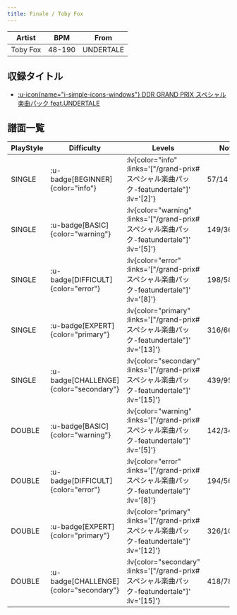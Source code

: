 ```yaml
---
title: Finale / Toby Fox
---
```


|Artist|BPM|From|
|------|---|----|
|Toby Fox|48-190|UNDERTALE|

## 収録タイトル

- [ :u-icon{name="i-simple-icons-windows"} DDR GRAND PRIX スペシャル楽曲パック feat.UNDERTALE](/grand-prix#スペシャル楽曲パック-featundertale)

## 譜面一覧

|PlayStyle|Difficulty|Levels|Notes|Movie|
|---------|----------|------|-----|-----|
|SINGLE| :u-badge[BEGINNER]{color="info"} | :lv{color="info" :links='["/grand-prix#スペシャル楽曲パック-featundertale"]' :lv='[2]'} |57/14||
|SINGLE| :u-badge[BASIC]{color="warning"} | :lv{color="warning" :links='["/grand-prix#スペシャル楽曲パック-featundertale"]' :lv='[5]'} |149/36||
|SINGLE| :u-badge[DIFFICULT]{color="error"} | :lv{color="error" :links='["/grand-prix#スペシャル楽曲パック-featundertale"]' :lv='[8]'} |198/58(20)||
|SINGLE| :u-badge[EXPERT]{color="primary"} | :lv{color="primary" :links='["/grand-prix#スペシャル楽曲パック-featundertale"]' :lv='[13]'} |316/66(25)||
|SINGLE| :u-badge[CHALLENGE]{color="secondary"} | :lv{color="secondary" :links='["/grand-prix#スペシャル楽曲パック-featundertale"]' :lv='[15]'} |439/95(64)||
|DOUBLE| :u-badge[BASIC]{color="warning"} | :lv{color="warning" :links='["/grand-prix#スペシャル楽曲パック-featundertale"]' :lv='[5]'} |142/34||
|DOUBLE| :u-badge[DIFFICULT]{color="error"} | :lv{color="error" :links='["/grand-prix#スペシャル楽曲パック-featundertale"]' :lv='[8]'} |194/56(14)||
|DOUBLE| :u-badge[EXPERT]{color="primary"} | :lv{color="primary" :links='["/grand-prix#スペシャル楽曲パック-featundertale"]' :lv='[12]'} |326/101(45)||
|DOUBLE| :u-badge[CHALLENGE]{color="secondary"} | :lv{color="secondary" :links='["/grand-prix#スペシャル楽曲パック-featundertale"]' :lv='[15]'} |418/78(76)||
